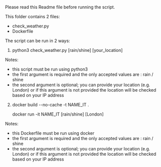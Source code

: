 Please read this Readme file before running the script.

This folder contains 2 files:

  - check_weather.py
  - Dockerfile

The script can be run in 2 ways:

1. python3 check_weather.py [rain/shine] [your_location]

Notes:

  - this script must be run using python3
  - the first argument is required and the only accepted values are : rain / shine
  - the second argument is optional; you can provide your location (e.g. London) or if this argument is not provided the location will be checked based on your IP address

2. docker build --no-cache -t NAME_IT .

   docker run -it NAME_IT [rain/shine] [London]

Notes:

  - this Dockerfile must be run using docker
  - the first argument is required and the only accepted values are : rain / shine
  - the second argument is optional; you can provide your location (e.g. London) or if this argument is not provided the location will be checked based on your IP address

